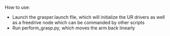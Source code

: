 How to use:
- Launch the grasper.launch file, which will initialize the UR drivers
  as well as a freedrive node which can be commanded by other scripts
- Run perform_grasp.py, which moves the arm back linearly


